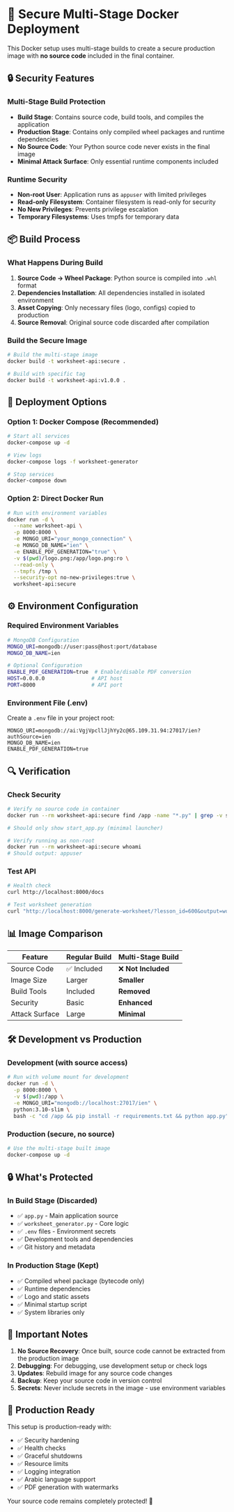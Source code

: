 # 🚀 Secure Multi-Stage Docker Deployment

This Docker setup uses multi-stage builds to create a secure production image with **no source code** included in the final container.

## 🔒 Security Features

### Multi-Stage Build Protection
- **Build Stage**: Contains source code, build tools, and compiles the application
- **Production Stage**: Contains only compiled wheel packages and runtime dependencies
- **No Source Code**: Your Python source code never exists in the final image
- **Minimal Attack Surface**: Only essential runtime components included

### Runtime Security
- **Non-root User**: Application runs as `appuser` with limited privileges
- **Read-only Filesystem**: Container filesystem is read-only for security
- **No New Privileges**: Prevents privilege escalation
- **Temporary Filesystems**: Uses tmpfs for temporary data

## 📦 Build Process

### What Happens During Build
1. **Source Code → Wheel Package**: Python source is compiled into `.whl` format
2. **Dependencies Installation**: All dependencies installed in isolated environment
3. **Asset Copying**: Only necessary files (logo, configs) copied to production
4. **Source Removal**: Original source code discarded after compilation

### Build the Secure Image
```bash
# Build the multi-stage image
docker build -t worksheet-api:secure .

# Build with specific tag
docker build -t worksheet-api:v1.0.0 .
```

## 🚀 Deployment Options

### Option 1: Docker Compose (Recommended)
```bash
# Start all services
docker-compose up -d

# View logs
docker-compose logs -f worksheet-generator

# Stop services
docker-compose down
```

### Option 2: Direct Docker Run
```bash
# Run with environment variables
docker run -d \
  --name worksheet-api \
  -p 8000:8000 \
  -e MONGO_URI="your_mongo_connection" \
  -e MONGO_DB_NAME="ien" \
  -e ENABLE_PDF_GENERATION="true" \
  -v $(pwd)/logo.png:/app/logo.png:ro \
  --read-only \
  --tmpfs /tmp \
  --security-opt no-new-privileges:true \
  worksheet-api:secure
```

## ⚙️ Environment Configuration

### Required Environment Variables
```bash
# MongoDB Configuration
MONGO_URI=mongodb://user:pass@host:port/database
MONGO_DB_NAME=ien

# Optional Configuration
ENABLE_PDF_GENERATION=true  # Enable/disable PDF conversion
HOST=0.0.0.0               # API host
PORT=8000                  # API port
```

### Environment File (.env)
Create a `.env` file in your project root:
```env
MONGO_URI=mongodb://ai:VgjVpcllJjhYy2c@65.109.31.94:27017/ien?authSource=ien
MONGO_DB_NAME=ien
ENABLE_PDF_GENERATION=true
```

## 🔍 Verification

### Check Security
```bash
# Verify no source code in container
docker run --rm worksheet-api:secure find /app -name "*.py" | grep -v start_app.py

# Should only show start_app.py (minimal launcher)

# Verify running as non-root
docker run --rm worksheet-api:secure whoami
# Should output: appuser
```

### Test API
```bash
# Health check
curl http://localhost:8000/docs

# Test worksheet generation
curl "http://localhost:8000/generate-worksheet/?lesson_id=600&output=worksheet&num_questions=3&enable_pdf=true"
```

## 📊 Image Comparison

| Feature | Regular Build | Multi-Stage Build |
|---------|---------------|-------------------|
| Source Code | ✅ Included | ❌ **Not Included** |
| Image Size | Larger | **Smaller** |
| Build Tools | Included | **Removed** |
| Security | Basic | **Enhanced** |
| Attack Surface | Large | **Minimal** |

## 🛠️ Development vs Production

### Development (with source access)
```bash
# Run with volume mount for development
docker run -d \
  -p 8000:8000 \
  -v $(pwd):/app \
  -e MONGO_URI="mongodb://localhost:27017/ien" \
  python:3.10-slim \
  bash -c "cd /app && pip install -r requirements.txt && python app.py"
```

### Production (secure, no source)
```bash
# Use the multi-stage built image
docker-compose up -d
```

## 🔒 What's Protected

### In Build Stage (Discarded)
- ✅ `app.py` - Main application source
- ✅ `worksheet_generator.py` - Core logic
- ✅ `.env` files - Environment secrets
- ✅ Development tools and dependencies
- ✅ Git history and metadata

### In Production Stage (Kept)
- ✅ Compiled wheel package (bytecode only)
- ✅ Runtime dependencies
- ✅ Logo and static assets
- ✅ Minimal startup script
- ✅ System libraries only

## 🚨 Important Notes

1. **No Source Recovery**: Once built, source code cannot be extracted from the production image
2. **Debugging**: For debugging, use development setup or check logs
3. **Updates**: Rebuild image for any source code changes
4. **Backup**: Keep your source code in version control
5. **Secrets**: Never include secrets in the image - use environment variables

## 🎯 Production Ready

This setup is production-ready with:
- ✅ Security hardening
- ✅ Health checks
- ✅ Graceful shutdowns  
- ✅ Resource limits
- ✅ Logging integration
- ✅ Arabic language support
- ✅ PDF generation with watermarks

Your source code remains completely protected! 🔐

